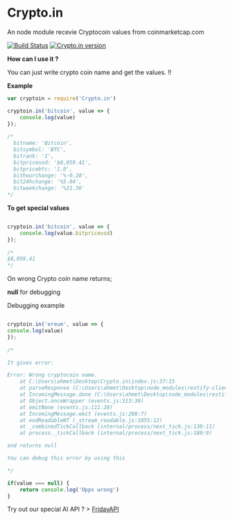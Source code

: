 # Crypto.in
An node module recevie Cryptocoin values from coinmarketcap.com

[![Build Status](https://travis-ci.org/ahmtcn123/Crypto.in.svg?branch=master)](https://travis-ci.org/ahmtcn123/Crypto.in) [![Crypto.in version](https://img.shields.io/badge/Crypto.in-v1.0.8-ff69b4.svg)](https://www.npmjs.com/package/crypto.in)


**How can I use it ?**

You can just write crypto coin name and get the values. !!

**Example**
```js
var cryptoin = require('Crypto.in')

cryptoin.in('bitcoin', value => {
	console.log(value)
});
  
/*
  bitname: 'Bitcoin',
  bitsymbol: 'BTC',
  bitrank: '1',
  bitpriceusd: '$8,059.41',
  bitpricebtc: '1.0',
  bithourchange: '%-0.28',
  bit24hchange: '%5.04',
  bitweekchange: '%21.36'   
*/
```

**To get special values**

```js

cryptoin.in('bitcoin', value => {
	console.log(value.bitpriceusd)
});
  
/*
$8,059.41
*/

```

On wrong Crypto coin name returns;

**null** for debugging


Debugging example
```js

cryptoin.in('ereum', value => {
console.log(value)
});
  
/*

It gives error:

Error: Wrong cryptocoin name.
    at C:\Users\ahmet\Desktop\Crypto.in\index.js:37:15
    at parseResponse (C:\Users\ahmet\Desktop\node_modules\restify-clients\lib\JsonClient.js:118:9)
    at IncomingMessage.done (C:\Users\ahmet\Desktop\node_modules\restify-clients\lib\StringClient.js:209:13)
    at Object.onceWrapper (events.js:313:30)
    at emitNone (events.js:111:20)
    at IncomingMessage.emit (events.js:208:7)
    at endReadableNT (_stream_readable.js:1055:12)
    at _combinedTickCallback (internal/process/next_tick.js:138:11)
    at process._tickCallback (internal/process/next_tick.js:180:9)

and returns null 

You can debug this error by using this

*/

if(value === null) {
	return console.log('Opps wrong')
}


```
 


Try out our special AI API ? > [FridayAPI](https://intelligentthings.github.io/FridayAPI/ "See docs")
